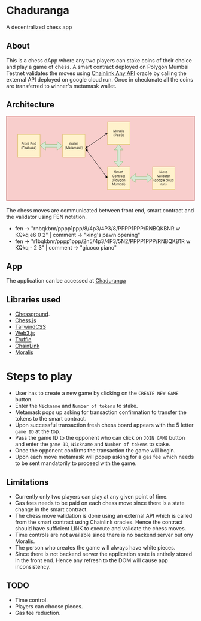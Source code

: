 # Chaduranga

A decentralized chess app

## About

This is a chess dApp where any two players can stake coins of their choice and play a game of chess. A smart contract deployed on Polygon Mumbai Testnet validates the moves using [Chainlink Any API](https://docs.chain.link/docs/request-and-receive-data/) oracle by calling the external API deployed on google cloud run. Once in checkmate all the coins are transferred to winner's metamask wallet.

## Architecture

<img src="https://github.com/Abhijith002/Chaduranga/blob/52bf16a4dc1953cceba5d6982772cbf56a9712d2/Diagram.png" width="600px" />

The chess moves are communicated between front end, smart contract and the validator using FEN notation.

- fen -> "rnbqkbnr/pppp1ppp/8/4p3/4P3/8/PPPP1PPP/RNBQKBNR w KQkq e6 0 2" | comment -> "king's pawn opening"
- fen -> "r1bqkbnr/pppp1ppp/2n5/4p3/4P3/5N2/PPPP1PPP/RNBQKB1R w KQkq - 2 3" | comment -> "giuoco piano"

## App

The application can be accessed at [Chaduranga](https://chaduranga-1296a.web.app/)

## Libraries used

- [Chessground](https://github.com/ruilisi/react-chessground).
- [Chess.js](https://github.com/jhlywa/chess.js/blob/master/README.md)
- [TailwindCSS](https://tailwindcss.com/)
- [Web3.js](https://web3js.readthedocs.io/en/v1.5.2/)
- [Truffle](https://trufflesuite.com/)
- [ChainLink](https://github.com/smartcontractkit/chainlink/tree/master/contracts)
- [Moralis](https://docs.moralis.io/)

# Steps to play

- User has to create a new game by clicking on the `CREATE NEW GAME` button.
- Enter the `Nickname` and `Number of tokens` to stake.
- Metamask pops up asking for transaction confirmation to transfer the tokens to the smart contract.
- Upon successful transaction fresh chess board appears with the 5 letter `game ID` at the top.
- Pass the game ID to the opponent who can click on `JOIN GAME` button and enter the `game ID`, `Nickname` and `Number of tokens` to stake.
- Once the opponent confirms the transaction the game will begin.
- Upon each move metamask will popup asking for a gas fee which needs to be sent mandatorily to proceed with the game.

## Limitations

- Currently only two players can play at any given point of time.
- Gas fees needs to be paid on each chess move since there is a state change in the smart contract.
- The chess move validation is done using an external API which is called from the smart contract using Chainlink oracles. Hence the contract should have sufficient LINK to execute and validate the chess moves.
- Time controls are not available since there is no backend server but ony Moralis.
- The person who creates the game will always have white pieces.
- Since there is not backend server the application state is entirely stored in the front end. Hence any refresh to the DOM will cause app inconsistency.

## TODO

- Time control.
- Players can choose pieces.
- Gas fee reduction.
